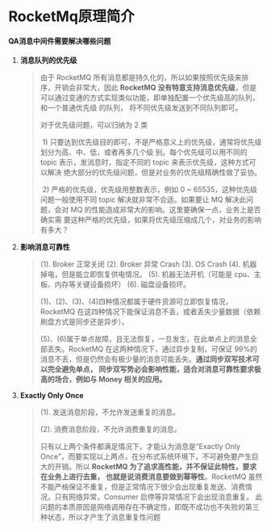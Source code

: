 # RocketMq原理简介

#### QA消息中间件需要解决哪些问题 

1. **消息队列的优先级**

   >由于 RocketMQ 所有消息都是持久化的，所以如果按照优先级来排序，开销会非常大，因此 **RocketMQ 没有特意支持消息优先级**，但是可以通过变通的方式实现类似功能，即单独配置一个优先级高的队列，和一个普通优先级 的队列， 将不同优先级发送到不同队列即可。 
   >
   >对于优先级问题，可以归纳为 2 类 
   >
   >​	1) 只要达到优先级目的即可，不是严格意义上的优先级，通常将优先级划分为高、中、低，或者再多几个级 别。每个优先级可以用不同的 topic 表示，发消息时，指定不同的 topic 来表示优先级，这种方式可以解决 绝大部分的优先级问题，但是对业务的优先级精确性做了妥协。 
   >
   >​	2) 严格的优先级，优先级用整数表示，例如 0 ~ 65535，这种优先级问题一般使用不同 topic 解决就非常不合适。如果要让 MQ 解决此问题，会对 MQ 的性能造成非常大的影响。这里要确保一点，业务上是否确实需 要这种严格的优先级，如果将优先级压缩成几个，对业务的影响有多大？ 

2. **影响消息可靠性** 

   >(1). Broker 正常关闭 (2). Broker 异常 Crash (3). OS Crash (4). 机器掉电，但是能立即恢复供电情况。 (5). 机器无法开机（可能是 cpu、主板、内存等关键设备损坏） (6). 磁盘设备损坏。 
   >
   >(1)、(2)、(3)、(4)四种情况都属于硬件资源可立即恢复情况，RocketMQ 在这四种情况下能保证消息不丢，或者丢失少量数据（依赖刷盘方式是同步还是异步）。
   >
   > (5)、(6)属于单点故障，且无法恢复，一旦发生，在此单点上的消息全部丢失。RocketMQ 在这两种情况下，通过异步复制，可保证 99%的消息不丢，但是仍然会有极少量的消息可能丢失。**通过同步双写技术可以完全避免单点， 同步双写势必会影响性能，适合对消息可靠性要求极高的场合，例如与 Money 相关的应用。** 

3. **Exactly Only Once** 

   >(1). 发送消息阶段，不允许发送重复的消息。 
   >
   >(2). 消费消息阶段，不允许消费重复的消息。
   >
   > 只有以上两个条件都满足情况下，才能认为消息是“Exactly Only Once”，而要实现以上两点，在分布式系统环境下，不可避免要产生巨大的开销。所以 **RocketMQ 为了追求高性能，并不保证此特性，要求在业务上进行去重， 也就是说消费消息要做到幂等性**。RocketMQ 虽然不能严格保证不重复，但是正常情况下很少会出现重复发送、消费情况，只有网络异常，Consumer 启停等异常情况下会出现消息重复。 此问题的本质原因是网络调用存在不确定性，即既不成功也不失败的第三种状态，所以才产生了消息重复性问题

   
